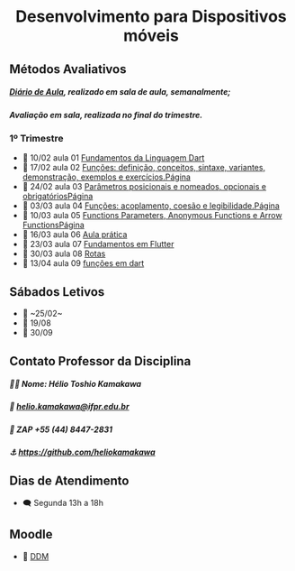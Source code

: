 <h1 align="center">Desenvolvimento para Dispositivos móveis</h1>

## Métodos Avaliativos 
##### [Diário de Aula](https://docs.google.com/spreadsheets/d/15S13zfmqAGGMFBtSC4jBQjm9qa6l00PePm_KsR_7hdc/edit#gid=0), realizado em sala de aula, semanalmente;
##### Avaliação em sala, realizada no final do trimestre.
### 1º Trimestre
* 📆 10/02 aula 01 [Fundamentos da Linguagem Dart](https://github.com/MarcioJCarvalho/DDM/tree/main/aula_01/fundamentos_linguagem_dart) 
* 📆 17/02 aula 02 [Funções: definição, conceitos, sintaxe, variantes, demonstração, exemplos e exercícios.Página](https://github.com/MarcioJCarvalho/DDM/blob/main/aula_04/funcoes.dart) 
* 📆 24/02 aula 03 [Parâmetros posicionais e nomeados, opcionais e obrigatóriosPágina](https://github.com/MarcioJCarvalho/DDM/tree/main/aula_03/dart_appication) 
* 📆 03/03 aula 04 [Funções: acoplamento, coesão e legibilidade.Página](https://github.com/MarcioJCarvalho/DDM/tree/main/aula_04) 
* 📆 10/03 aula 05 [Functions Parameters, Anonymous Functions e Arrow FunctionsPágina](https://github.com/MarcioJCarvalho/DDM/blob/main/aula_04/funcoes.dart) 
* 📆 16/03 aula 06 [Aula prática](https://github.com/MarcioJCarvalho/DDM/tree/main/aula_06/fundamentos) 
* 📆 23/03 aula 07 [Fundamentos em Flutter](https://github.com/MarcioJCarvalho/DDM/tree/main/aula_07/aula_base) 
* 📆 30/03 aula 08 [Rotas](https://github.com/MarcioJCarvalho/DDM/tree/main/aula_08/rotas) 
* 📆 13/04 aula 09 [funções em dart](https://github.com/MarcioJCarvalho/DDM/blob/main/aula_04/funcoes.dart) 

## Sábados Letivos
* 📆 ~25/02~
* 📆 19/08
* 📆 30/09

## Contato Professor da Disciplina 
##### 👨‍🏫 Nome: Hélio Toshio Kamakawa
##### 📧 helio.kamakawa@ifpr.edu.br
##### 📱 ZAP +55 (44) 8447-2831
##### ⚓ https://github.com/heliokamakawa

## Dias de Atendimento
* 🗨️ Segunda 13h a 18h

## Moodle
* 📖 [DDM](https://ava.ifpr.edu.br/course/view.php?id=10024)
